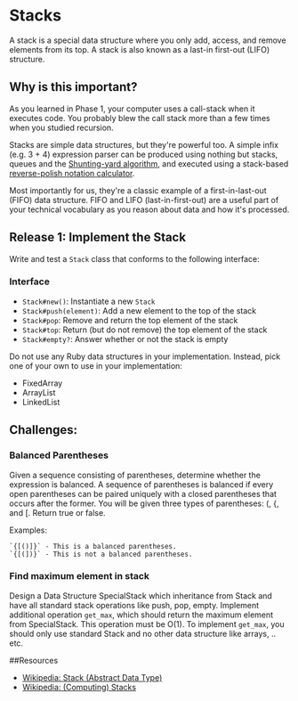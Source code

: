 # Stacks

A stack is a special data structure where you only add, access, and remove elements from its top.  A stack is also known as a last-in first-out (LIFO) structure.

## Why is this important?

As you learned in Phase 1, your computer uses a call-stack when it executes code. You probably blew the call stack more than a few times when you studied recursion.

Stacks are simple data structures, but they're powerful too. A simple infix (e.g. 3 + 4) expression parser can be produced using nothing but stacks, queues and the [Shunting-yard algorithm](http://en.wikipedia.org/wiki/Shunting-yard_algorithm), and executed using a stack-based [reverse-polish notation calculator](http://en.wikipedia.org/wiki/Reverse_Polish_notation).

Most importantly for us, they're a classic example of a first-in-last-out (FIFO) data structure. FIFO and LIFO (last-in-first-out) are a useful part of your technical vocabulary as you reason about data and how it's processed.

## Release 1: Implement the Stack

Write and test a `Stack` class that conforms to the following interface:

### Interface
- `Stack#new()`: Instantiate a new `Stack`
- `Stack#push(element)`: Add a new element to the top of the stack
- `Stack#pop`: Remove and return the top element of the stack
- `Stack#top`: Return (but do not remove) the top element of the stack
- `Stack#empty?`: Answer whether or not the stack is empty

Do not use any Ruby data structures in your implementation. Instead, pick one of your own to use in your implementation:

 * FixedArray
 * ArrayList
 * LinkedList
 

## Challenges:
### Balanced Parentheses
Given a sequence consisting of parentheses, determine whether the expression is balanced. A sequence of parentheses is balanced if every open parentheses can be paired uniquely with a closed parentheses that occurs after the former. You will be given three types of parentheses: (, {, and [. Return true or false.
  
  Examples:
  
    `{[()]}` - This is a balanced parentheses.
    `{[(])}` - This is not a balanced parentheses.

### Find maximum element in stack

Design a Data Structure SpecialStack which inheritance from Stack and have all standard stack operations like push, pop, empty. Implement additional operation `get_max`, which should return the maximum element from SpecialStack. This operation must be O(1). To implement `get_max`, you should only use standard Stack and no other data structure like arrays, .. etc.  


##Resources

* [Wikipedia: Stack (Abstract Data Type)](http://en.wikipedia.org/wiki/Stack_%28abstract_data_type%29)
* [Wikipedia: (Computing) Stacks](http://en.wikipedia.org/wiki/Stack#Computers)
